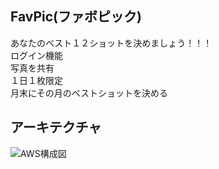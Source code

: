 ## FavPic(ファボピック)
あなたのベスト１２ショットを決めましょう！！！\
ログイン機能\
写真を共有\
１日１枚限定\
月末にその月のベストショットを決める

## アーキテクチャ
![AWS構成図](https://user-images.githubusercontent.com/40521965/72813494-c07ee200-3ca6-11ea-961e-eef160679e38.png)
